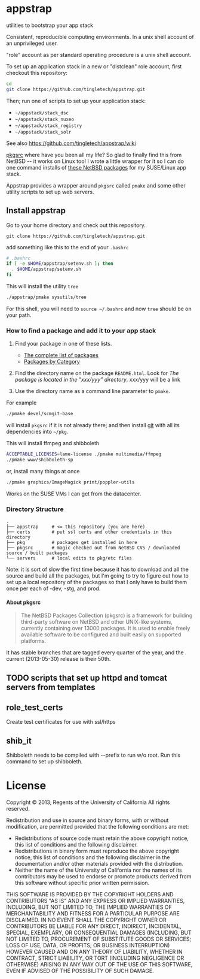 appstrap
========

utilities to bootstrap your app stack

Consistent, reproducible computing environments.  In a unix shell account of an unprivileged user.

"role" account as per standard operating procedure is a unix shell account.

To set up an application stack in a new or "distclean" role account, first checkout this repository:

```bash
cd
git clone https://github.com/tingletech/appstrap.git
```

Then; run one of scripts to set up your application stack:

  * `~/appstack/stack_dsc`
  * `~/appstack/stack_nuxeo`
  * `~/appstack/stack_registry`
  * `~/appstack/stack_solr`

See also https://github.com/tingletech/appstrap/wiki

[pkgsrc](http://www.pkgsrc.org) where have you been all my life?
So glad to finally find this from NetBSD -- it works on Linux too!
I wrote a little wrapper for it so I can do one command installs
of <a href="http://ftp.netbsd.org/pub/pkgsrc/current/pkgsrc/README.html">these NetBSD packages</a> for my SUSE/Linux app stack.

Appstrap provides a wrapper around `pkgsrc` called `pmake` and some other utility scripts to set up web servers.

## Install appstrap

Go to your home directory and check out this repository.

```
git clone https://github.com/tingletech/appstrap.git
```

add something like this to the end of your `.bashrc`

```bash
# .bashrc
if [ -e $HOME/appstrap/setenv.sh ]; then
  . $HOME/appstrap/setenv.sh
fi
```

This will install the utility `tree`

```bash
./appstrap/pmake sysutils/tree
```

For this shell, you will need to `source ~/.bashrc` and now `tree` should be on your path.


### How to find a package and add it to your app stack

1. Find your package in one of these lists.
   * [The complete list of packages](http://ftp.netbsd.org/pub/pkgsrc/current/pkgsrc/README-all.html)
   * [Packages by Category](http://ftp.netbsd.org/pub/pkgsrc/current/pkgsrc/README.html)

2. Find the directory name on the package `README.html`.  Look for *The
package is located in the "xxx/yyy" directory*. xxx/yyy will be a link

3. Use the directory name as a command line parameter to `pmake`.

For example

```bash
./pmake devel/scmgit-base
```

will install `pkgsrc` if it is not already there; and then install
[git](http://git-scm.com) with all its dependencies into `~/pkg`.

This will install ffmpeg and shibboleth

```bash
ACCEPTABLE_LICENSES=lame-license ./pmake multimedia/ffmpeg
./pmake www/shibboleth-sp
```

or, install many things at once
```bash
./pmake graphics/ImageMagick print/poppler-utils
```

Works on the SUSE VMs I can get from the datacenter.

### Directory Structure

```
.
├── appstrap     # <= this repository (you are here)
├── certs        # put ssl certs and other credentials in this directory
├── pkg          # packages get installed in here
├── pkgsrc       # magic checked out from NetBSD CVS / downloaded source / built packages
└── servers      # local edits to pkg/etc files
```

Note: it is sort of slow the first time because it has to download and
all the source and build all the packages, but I'm going to try to figure
out how to set up a local repository of the packages so that I only have to 
build them once per each of -dev, -stg, and prod.

#### About pkgsrc

> The NetBSD Packages Collection (pkgsrc) is a framework for building third-party software on NetBSD and other UNIX-like systems, currently containing over 13000 packages. It is used to enable freely available software to be configured and built easily on supported platforms.

It has stable branches that are tagged every quarter of the year, and the current (2013-05-30) release is their 50th.

## TODO scripts that set up httpd and tomcat servers from templates

## role_test_certs
Create test certificates for use with ssl/https

## shib_it
Shibboleth needs to be compiled with --prefix to run w/o root.  Run this command to set up shibboleth.

# License 

Copyright © 2013, Regents of the University of California
All rights reserved.

Redistribution and use in source and binary forms, with or without 
modification, are permitted provided that the following conditions are met:

- Redistributions of source code must retain the above copyright notice, 
  this list of conditions and the following disclaimer.
- Redistributions in binary form must reproduce the above copyright notice, 
  this list of conditions and the following disclaimer in the documentation 
  and/or other materials provided with the distribution.
- Neither the name of the University of California nor the names of its
  contributors may be used to endorse or promote products derived from this 
  software without specific prior written permission.

THIS SOFTWARE IS PROVIDED BY THE COPYRIGHT HOLDERS AND CONTRIBUTORS "AS IS" 
AND ANY EXPRESS OR IMPLIED WARRANTIES, INCLUDING, BUT NOT LIMITED TO, THE 
IMPLIED WARRANTIES OF MERCHANTABILITY AND FITNESS FOR A PARTICULAR PURPOSE 
ARE DISCLAIMED. IN NO EVENT SHALL THE COPYRIGHT OWNER OR CONTRIBUTORS BE 
LIABLE FOR ANY DIRECT, INDIRECT, INCIDENTAL, SPECIAL, EXEMPLARY, OR 
CONSEQUENTIAL DAMAGES (INCLUDING, BUT NOT LIMITED TO, PROCUREMENT OF 
SUBSTITUTE GOODS OR SERVICES; LOSS OF USE, DATA, OR PROFITS; OR BUSINESS 
INTERRUPTION) HOWEVER CAUSED AND ON ANY THEORY OF LIABILITY, WHETHER IN 
CONTRACT, STRICT LIABILITY, OR TORT (INCLUDING NEGLIGENCE OR OTHERWISE) 
ARISING IN ANY WAY OUT OF THE USE OF THIS SOFTWARE, EVEN IF ADVISED OF THE 
POSSIBILITY OF SUCH DAMAGE.
